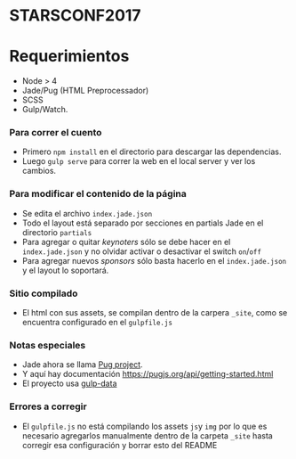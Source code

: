 # STARSCONF2017

# Requerimientos
  - Node > 4
  - Jade/Pug (HTML Preprocessador)
  - SCSS
  - Gulp/Watch.

### Para correr el cuento
- Primero `npm install` en el directorio para descargar las dependencias.
- Luego `gulp serve` para correr la web en el local server y ver los cambios.

### Para modificar el contenido de la página
 - Se edita el archivo `index.jade.json`
 - Todo el layout está separado por secciones en partials Jade en el directorio `partials`
 - Para agregar o quitar *keynoters* sólo se debe hacer en el `index.jade.json` y no olvidar activar o desactivar el switch `on`/`off`
 - Para agregar nuevos *sponsors* sólo basta hacerlo en el `index.jade.json` y el layout lo soportará.

### Sitio compilado
 - El html con sus assets, se compilan dentro de la carpera `_site`, como se encuentra configurado en el `gulpfile.js`

### Notas especiales
- Jade ahora se llama [Pug project](https://github.com/azemoh/gulp-pug-sass-seed/).
- Y aquí hay documentación https://pugjs.org/api/getting-started.html
- El proyecto usa [gulp-data](https://github.com/colynb/gulp-data)

### Errores a corregir
 - El `gulpfile.js` no está compilando los assets `js`y `img` por lo que es necesario agregarlos manualmente dentro de la carpeta `_site` hasta corregir esa configuración y borrar esto del README



